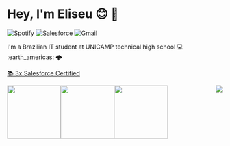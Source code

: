 # Hey, I'm Eliseu :blush: :wave:

  <!--[![Twitter](https://img.shields.io/badge/Twitter-1DA1F2?&style=for-the-badge&logo=twitter&logoColor=white
  )](https://twitter.com/eu_gili)-->
  [![Spotify](https://img.shields.io/badge/Spotify-1ED760?&style=for-the-badge&logo=spotify&logoColor=white
  )](https://open.spotify.com/user/192o02esmgzfwnz4qohv01d4q?si=f1a049bf634343c0)
  [![Salesforce](https://img.shields.io/badge/Salesforce-00A1E0?style=for-the-badge&logo=Salesforce&logoColor=white)](https://trailblazer.me/id/eliseugili)
  [![Gmail](https://img.shields.io/badge/-Gmail-c14438?style=for-the-badge&logo=Gmail&logoColor=white&link=mailto:gili.eliseup@gmail.com)](mailto:gili.eliseup@gmail.com)
 <!-- [![Linkedin](https://img.shields.io/badge/-LinkedIn-blue?style=for-the-badge&logo=Linkedin&logoColor=white&link=https:https://www.linkedin.com/in/eliseu-pereira-gili/)](https://www.linkedin.com/in/eliseu-pereira-gili/)-->

<p align="left">
 I'm a Brazilian IT student at UNICAMP technical high school 💻 :earth_americas: 🌩️
  
 <a href="https://trailhead.salesforce.com/pt-BR/credentials/certification-detail-print/?searchString=Y8urSlwCUu9Vknj+2N8vhp7YYM0WUTCzX/C71D/Rcgu6s4BNmjQkXbSDIwfeas6b" target="_blank"> 📚 3x Salesforce Certified </a>
 
 </p>
  
 <a href="https://github.com/egili/egili">
   <img align="right" src="https://github-readme-stats.vercel.app/api/top-langs/?username=egili&langs_count=15&layout=compact&theme=dracula" />
 </a>

<div style="display:flex; flex-direction:row">
  <img width="125" height="125" src="https://developer.salesforce.com/resources2/certification-site/images/Certifications-logo/Platform-Developer-I.png"/>
  <img width="125" height="125" src="https://developer.salesforce.com/resources2/certification-site/images/Certifications-logo/Platform-App-Builder.png"/>
  <img width="125" height="125" src="https://developer.salesforce.com/resources2/certification-site/images/Certifications-logo/Associate.png"/>
</div>
